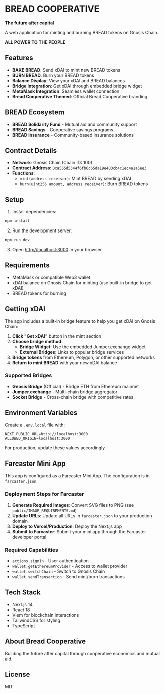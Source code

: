 # BREAD COOPERATIVE

**The future after capital**

A web application for minting and burning BREAD tokens on Gnosis Chain.

**ALL POWER TO THE PEOPLE**

## Features

- **BAKE BREAD**: Send xDAI to mint new BREAD tokens
- **BURN BREAD**: Burn your BREAD tokens  
- **Balance Display**: View your xDAI and BREAD balances
- **Bridge Integration**: Get xDAI through embedded bridge widget
- **MetaMask Integration**: Seamless wallet connection
- **Bread Cooperative Themed**: Official Bread Cooperative branding

## BREAD Ecosystem

- **BREAD Solidarity Fund** - Mutual aid and community support
- **BREAD Savings** - Cooperative savings programs
- **BREAD Insurance** - Community-based insurance solutions

## Contract Details

- **Network**: Gnosis Chain (Chain ID: 100)
- **Contract Address**: [`0xa555d5344f6fb6c65da19e403cb4c1ec4a1a5ee3`](https://gnosisscan.io/address/0xa555d5344f6fb6c65da19e403cb4c1ec4a1a5ee3)
- **Functions**:
  - `mint(address receiver)`: Mint BREAD by sending xDAI
  - `burn(uint256 amount, address receiver)`: Burn BREAD tokens

## Setup

1. Install dependencies:
```bash
npm install
```

2. Run the development server:
```bash
npm run dev
```

3. Open [http://localhost:3000](http://localhost:3000) in your browser

## Requirements

- MetaMask or compatible Web3 wallet
- xDAI balance on Gnosis Chain for minting (use built-in bridge to get xDAI)
- BREAD tokens for burning

## Getting xDAI

The app includes a built-in bridge feature to help you get xDAI on Gnosis Chain:

1. **Click "Get xDAI"** button in the mint section
2. **Choose bridge method**:
   - **Bridge Widget**: Use the embedded Jumper.exchange widget 
   - **External Bridges**: Links to popular bridge services
3. **Bridge tokens** from Ethereum, Polygon, or other supported networks
4. **Return to mint BREAD** with your new xDAI balance

### Supported Bridges

- **Gnosis Bridge** (Official) - Bridge ETH from Ethereum mainnet
- **Jumper.exchange** - Multi-chain bridge aggregator  
- **Socket Bridge** - Cross-chain bridge with competitive rates

## Environment Variables

Create a `.env.local` file with:

```
NEXT_PUBLIC_URL=http://localhost:3000
ALLOWED_ORIGIN=localhost:3000
```

For production, update these values accordingly.

## Farcaster Mini App

This app is configured as a Farcaster Mini App. The configuration is in `farcaster.json`.

### Deployment Steps for Farcaster

1. **Generate Required Images**: Convert SVG files to PNG (see `public/IMAGE_REQUIREMENTS.md`)
2. **Update URLs**: Update all URLs in `farcaster.json` to your production domain
3. **Deploy to Vercel/Production**: Deploy the Next.js app
4. **Submit to Farcaster**: Submit your mini app through the Farcaster developer portal

### Required Capabilities

- `actions.signIn` - User authentication
- `wallet.getEthereumProvider` - Access to wallet provider
- `wallet.switchChain` - Switch to Gnosis Chain
- `wallet.sendTransaction` - Send mint/burn transactions

## Tech Stack

- Next.js 14
- React 18
- Viem for blockchain interactions
- TailwindCSS for styling
- TypeScript

## About Bread Cooperative

Building the future after capital through cooperative economics and mutual aid.

## License

MIT